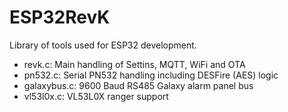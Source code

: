 # ESP32RevK

Library of tools used for ESP32 development.

* revk.c: Main handling of Settins, MQTT, WiFi and OTA
* pn532.c: Serial PN532 handling including DESFire (AES) logic
* galaxybus.c: 9600 Baud RS485 Galaxy alarm panel bus
* vl53l0x.c: VL53L0X ranger support

